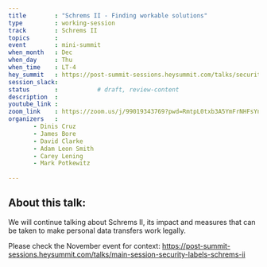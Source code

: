 ```yaml
---
title        : "Schrems II - Finding workable solutions"
type         : working-session
track        : Schrems II
topics       :
event        : mini-summit
when_month   : Dec
when_day     : Thu
when_time    : LT-4
hey_summit   : https://post-summit-sessions.heysummit.com/talks/security-labels-schrems-ii/
session_slack:
status       :           # draft, review-content
description  : 
youtube_link : 
zoom_link    : https://zoom.us/j/99019343769?pwd=RmtpL0txb3A5YmFrNHFsYndzaUhDdz09
organizers   : 
       - Dinis Cruz
       - James Bore
       - David Clarke
       - Adam Leon Smith
       - Carey Lening
       - Mark Potkewitz
      
---
```

## About this talk:
We will continue talking about Schrems II, its impact and measures that can
be taken to make personal data transfers work legally.

Please check the November event for context: https://post-summit-sessions.heysummit.com/talks/main-session-security-labels-schrems-ii

